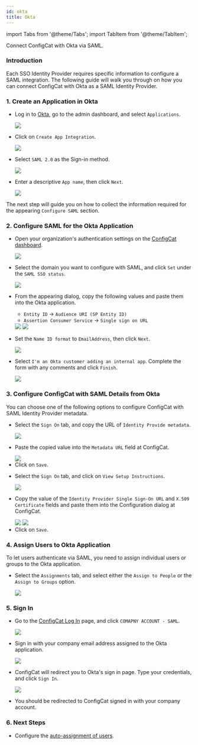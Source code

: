 ```yaml
---
id: okta
title: Okta
---
```


import Tabs from '@theme/Tabs';
import TabItem from '@theme/TabItem';

Connect ConfigCat with Okta via SAML.

### Introduction
Each SSO Identity Provider requires specific information to configure a SAML integration. The following guide will walk you through on how you can connect ConfigCat with Okta as a SAML Identity Provider.

### 1. Create an Application in Okta

- Log in to <a href="https://login.okta.com/" target="_blank">Okta</a>, go to the admin dashboard, and select `Applications`.

  <img class="saml-tutorial-img" src="/docs/assets/saml/okta/applications.png" />

- Click on `Create App Integration`.

  <img class="saml-tutorial-img" src="/docs/assets/saml/okta/create_app.png" />

- Select `SAML 2.0` as the Sign-in method.

  <img class="saml-tutorial-img" src="/docs/assets/saml/okta/select_saml.png" />

- Enter a descriptive `App name`, then click `Next`.

  <img class="saml-tutorial-img" src="/docs/assets/saml/okta/app_name.png" />

The next step will guide you on how to collect the information required for the appearing `Configure SAML` section.

### 2. Configure SAML for the Okta Application
- Open your organization's authentication settings on the <a href="https://app.configcat.com/organization/authentication" target="_blank">ConfigCat dashboard</a>.

  <img class="saml-tutorial-img" src="/docs/assets/saml/dashboard/authentication.png" />

- Select the domain you want to configure with SAML, and click `Set` under the `SAML SSO status`.

  <img class="saml-tutorial-img" src="/docs/assets/saml/dashboard/domains.png" />

- From the appearing dialog, copy the following values and paste them into the Okta application.
    - `Entity ID` -> `Audience URI (SP Entity ID)`
    - `Assertion Consumer Service` -> `Single sign on URL`

    <img class="saml-tutorial-img" src="/docs/assets/saml/dashboard/saml_config.png" />

    <img class="saml-tutorial-img" src="/docs/assets/saml/okta/saml_url_eid.png" />

- Set the `Name ID format` to `EmailAddress`, then click `Next`.

  <img class="saml-tutorial-img" src="/docs/assets/saml/okta/saml_nameid.png" />

- Select `I'm an Okta customer adding an internal app`. Complete the form with any comments and click `Finish`.

  <img class="saml-tutorial-img" src="/docs/assets/saml/okta/feedback.png" />

### 3. Configure ConfigCat with SAML Details from Okta

You can choose one of the following options to configure ConfigCat with SAML Identity Provider metadata.

<Tabs>
  <TabItem value="metadataUrl" label="Metadata URL" default>
    <ul>
      <li>
        <p>Select the <code>Sign On</code> tab, and copy the URL of <code>Identity Provide metadata</code>.</p>
        <img class="saml-tutorial-img" src="/docs/assets/saml/okta/metadata_url.png" />
      </li>
      <li>
        <p>Paste the copied value into the <code>Metadata URL</code> field at ConfigCat.</p>
        <img class="saml-tutorial-img" src="/docs/assets/saml/okta/cc_metadata.png" />
      </li>
      <li>
        Click on <code>Save</code>.
      </li>
    </ul>
  </TabItem>
  <TabItem value="manual" label="Manual Configuration">
    <ul>
      <li>
        <p>Select the <code>Sign On</code> tab, and click on <code>View Setup Instructions</code>.</p>
        <img class="saml-tutorial-img" src="/docs/assets/saml/okta/setup.png" />
      </li>
      <li>
        <p>Copy the value of the <code>Identity Provider Single Sign-On URL</code> and <code>X.509 Certificate</code> fields and paste them into the Configuration dialog at ConfigCat.</p>
        <img class="saml-tutorial-img" src="/docs/assets/saml/okta/manual.png" />
        <img class="saml-tutorial-img" src="/docs/assets/saml/okta/manual_cc.png" />
      </li>
      <li>
        Click on <code>Save</code>.
      </li>
    </ul>
  </TabItem>
</Tabs>

### 4. Assign Users to Okta Application
To let users authenticate via SAML, you need to assign individual users or groups to the Okta application.

- Select the `Assignments` tab, and select either the `Assign to People` or the `Assign to Groups` option.

  <img class="saml-tutorial-img" src="/docs/assets/saml/okta/assign.png" />

### 5. Sign In
- Go to the <a href="https://app.configcat.com/login" target="_blank">ConfigCat Log In</a> page, and click `COMAPNY ACCOUNT - SAML`.
  
  <img class="saml-tutorial-img" src="/docs/assets/saml/dashboard/saml_login.png" />

- Sign in with your company email address assigned to the Okta application.

  <img class="saml-tutorial-img" src="/docs/assets/saml/dashboard/company_email.png" />

- ConfigCat will redirect you to Okta's sign in page. Type your credentials, and click `Sign In`.

  <img class="saml-tutorial-img" src="/docs/assets/saml/okta/okta_sign_in.png" />

- You should be redirected to ConfigCat signed in with your company account.

### 6. Next Steps

- Configure the [auto-assignment of users](../../auto-assign-users).
